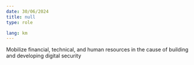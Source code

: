 ```yaml
---
date: 30/06/2024
title: null
type: role

lang: km
---
```


Mobilize financial, technical, and human resources in the cause of building and developing digital
security
